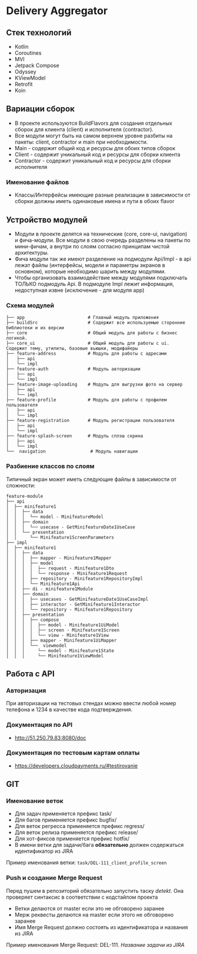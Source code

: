 # Delivery Aggregator

## Стек технологий

* Kotlin
* Coroutines
* MVI
* Jetpack Compose
* Odyssey
* KViewModel
* Retrofit
* Koin

## Вариации сборок

* В проекте используются BuildFlavors для создания отдельных сборок для клиента (client) и исполнителя (contractor).
* Все модули могут быть на самом верхнем уровне разбиты на пакеты: client, contractor и main при необходимости.
* Main - содержит общий код и ресурсы для обоих типов сборок
* Client - содержит уникальный код и ресурсы для сборки клиента
* Contractor - содержит уникальный код и ресурсы для сборки исполнителя

### Именование файлов

* Классы/Интерфейсы имеющие разные реализации в зависимости от сборки должны иметь одинаковые имена и пути в обоих
  flavor

## Устройство модулей

* Модули в проекте делятся на технические (core, core-ui, navigation) и фича-модули. Все модули в свою очередь
  разделены на пакеты по мини-фичам, а внутри по слоям согласно принципам чистой архитектуры.
* Фича модули так же имеют разделение на подмодули Api/Impl - в api лежат файлы (интерфейсы, модели и параметры
  экранов в основном), которые необходимо шарить между модулями.
* Чтобы организовать взаимодействие между модулями подключать ТОЛЬКО подмодуль Api. В подмодуле Impl лежит информация,
  недоступная извне (исключение - для модуля app)

### Схема модулей

```
├── app                        # Главный модуль приложения
├── buildSrc                   # Содержит все используемые сторонние библиотеки и их версии
├── core                       # Общий модуль для работы с бизнес логикой. 
├── core_ui                    # Общий модуль для работы с ui. Содержит тему, утилиты, базовые вьюшки, модифайеры
├── feature-address            # Модуль для работы с адресами
│   ├── api                    
│   └── impl      
├── feature-auth               # Модуль авторизации
│   ├── api                    
│   └── impl    
├── feature-image-uploading    # Модуль для выгрузки фото на сервер
│   ├── api                    
│   └── impl    
├── feature-profile            # Модуль для работы с профилем пользователя
│   ├── api                    
│   └── impl    
├── feature-registration       # Модуль регистрации пользователя
│   ├── api                    
│   └── impl    
├── feature-splash-screen      # Модуль сплэш скрина
│   ├── api                    
│   └── impl     
└──  navigation                 # Модуль навигации
```

### Разбиение классов по слоям

Типичный экран может иметь следующие файлы в зависимости от сложности:

```
feature-module
├── api 
│  ├── minifeature1
│  │  ├── data                 
│  │  │  └── model - MinifeatureModel             
│  │  ├── domain                 
│  │  │  └── usecase - GetMinifeatureDate1UseCase                 
│  │  └── presentation   
│  │     └── Minifeature1ScreenParameters                 
├── impl   
│  ├── minifeature1
│  │  ├── data
│  │  │  ├── mapper - Minifeature1Mapper
│  │  │  ├── model
│  │  │  │  ├── request - Minifeature1Dto
│  │  │  │  └── response - Minifeature1Request
│  │  │  ├── repository - Minifeature1RepositoryImpl
│  │  │  └── Minifeature1Api
│  │  ├── di - minifeature1Module
│  │  ├── domain
│  │  │  ├── usecases - GetMinifeatureDate1UseCaseImpl
│  │  │  ├── interactor - GetMinifeature1Interactor
│  │  │  └── repository - Minifeature1Repository
│  │  ├── presentation
│  │  │  ├── compose 
│  │  │  │  ├── model - Minifeature1UiModel
│  │  │  │  ├── screen - Minifeature1Screen
│  │  │  │  └── view - Minifeature1View
│  │  │  ├── mapper - Minifeature1UiMapper
│  │  │  └──  viewmodel
│  │  │     └── model - Minifeature1State
│  │  │     └── Minifeature1ViewModel
```

## Работа с API

### Авторизация

При авторизации на тестовых стендах можно ввести любой номер телефона и 1234 в качестве кода подтверждения.

### Документация по API

* http://51.250.79.83:8080/doc

### Документация по тестовым картам оплаты

* https://developers.cloudpayments.ru/#testirovanie

## GIT

### Именование веток

* Для задач применяется префикс task/
* Для багов применяется префикс bugfix/
* Для веток регресса применяется префикс regress/
* Для веток релиза применяется префикс release/
* Для хот-фиксов применяется префикс hotfix/
* В имени ветки для задачи/бага **обязательно** должен содержаться идентификатор из JIRA

Пример именования ветки: `task/DEL-111_client_profile_screen`

### Push и создание Merge Request

Перед пушем в репозиторий обязательно запустить таску *detekt*. Она проверяет синтаксис в соответствии с
кодстайлом проекта

* Ветки делаются от master если это не обговорено заранее
* Мерж реквесты делаются на master если этого не обговорено заранее
* Имя Merge Request должно состоять из идентификатора и названия из JIRA

Пример именования Merge Request: DEL-111. *Название задачи из JIRA*
